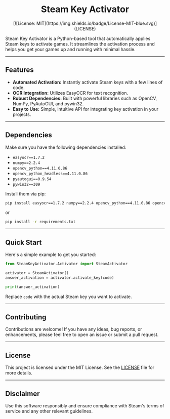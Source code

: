 <div align="center">
  <h1>Steam Key Activator</h1>
</div>

<div align="center">
  [![License: MIT](https://img.shields.io/badge/License-MIT-blue.svg)](LICENSE)
</div>


Steam Key Activator is a Python-based tool that automatically applies Steam keys to activate games. It streamlines the activation process and helps you get your games up and running with minimal hassle.

---

## Features

- **Automated Activation:** Instantly activate Steam keys with a few lines of code.
- **OCR Integration:** Utilizes EasyOCR for text recognition.
- **Robust Dependencies:** Built with powerful libraries such as OpenCV, NumPy, PyAutoGUI, and pywin32.
- **Easy to Use:** Simple, intuitive API for integrating key activation in your projects.

---

## Dependencies

Make sure you have the following dependencies installed:

- `easyocr==1.7.2`
- `numpy==2.2.4`
- `opencv_python==4.11.0.86`
- `opencv_python_headless==4.11.0.86`
- `pyautogui==0.9.54`
- `pywin32==309`

Install them via pip:

```bash
pip install easyocr==1.7.2 numpy==2.2.4 opencv_python==4.11.0.86 opencv_python_headless==4.11.0.86 pyautogui==0.9.54 pywin32==309
```
or
```bash
pip install -r requirements.txt
```

---

## Quick Start

Here's a simple example to get you started:

```python
from SteamKeyActivator.Activator import SteamActivator

activator = SteamActivator() 
answer_activation = activator.activate_key(code) 

print(answer_activation)
```

Replace `code` with the actual Steam key you want to activate.

---

## Contributing

Contributions are welcome! If you have any ideas, bug reports, or enhancements, please feel free to open an issue or submit a pull request.

---

## License

This project is licensed under the MIT License. See the [LICENSE](LICENSE) file for more details.

---

## Disclaimer

Use this software responsibly and ensure compliance with Steam's terms of service and any other relevant guidelines.
